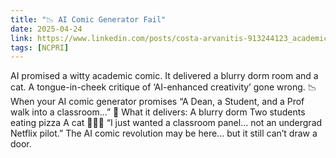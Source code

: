 ```yaml
---
title: "📉 AI Comic Generator Fail"
date: 2025-04-24
link: https://www.linkedin.com/posts/costa-arvanitis-913244123_academicsatire-aiinacademia-phdmemes-activity-7320686768154980353-gJDU?utm_source=share&utm_medium=member_desktop&rcm=ACoAAB54LB8BmgImztXtC_ZfMbHR-skLvI7Ow_c
tags: [NCPRI]
---
```


AI promised a witty academic comic. It delivered a blurry dorm room and a cat. A tongue-in-cheek critique of ‘AI-enhanced creativity’ gone wrong.
📉 When your AI comic generator promises “A Dean, a Student, and a Prof walk into a classroom...”
📸 What it delivers:
A blurry dorm
Two students eating pizza
A cat
🤦🏼‍♂️ “I just wanted a classroom panel… not an undergrad Netflix pilot.”
The AI comic revolution may be here... but it still can’t draw a door.
